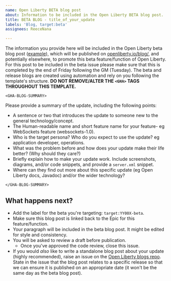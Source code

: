 ```yaml
---
name: Open Liberty BETA blog post
about: Information to be included in the Open Liberty BETA blog post.
title: BETA BLOG - title_of_your_update
labels: 'Blog, target:beta'
assignees: ReeceNana

---
```


The information you provide here will be included in the Open Liberty beta blog post ([example](https://openliberty.io/blog/2020/08/05/jakarta-grpc-beta-20009.html)), which will be published on [openliberty.io/blog/](https://www.openliberty.io/blog/), and potentially elsewhere, to promote this beta feature/function of Open Liberty. For this post to be included in the beta issue please make sure that this is completed by the end of Friday following the GM (Tuesday). The beta and release blogs are created using automation and rely on you following the template's structure. **DO NOT REMOVE/ALTER THE `<GHA>` TAGS THROUGHOUT THIS TEMPLATE.**
   
    <GHA-BLOG-SUMMARY>
Please provide a summary of the update, including the following points:
   
   - A sentence or two that introduces the update to someone new to the general technology/concept.
   - The Human-readable name and short feature name for your feature- eg WebSockets feature (websockets-1.0).
   - Who is the target persona? Who do you expect to use the update? eg application developer, operations. 
   - What was the problem before and how does your update make their life better? (Why should they care?)
   - Briefly explain how to make your update work. Include screenshots, diagrams, and/or code snippets, and provide a `server.xml` snippet.  
   - Where can they find out more about this specific update (eg Open Liberty docs, Javadoc) and/or the wider technology?  
    
    
    </GHA-BLOG-SUMMARY>

## What happens next?
- Add the label for the beta you're targeting: `target:YY00X-beta`.
- Make sure this blog post is linked back to the Epic for this feature/function.
- Your paragraph will be included in the beta blog post. It might be edited for style and consistency.
- You will be asked to review a draft before publication.
    - Once you've approved the code review, close this issue. 
- If you would _also_ like to write a standalone blog post about your update (highly recommended), raise an issue on the [Open Liberty blogs repo](https://github.com/OpenLiberty/blogs/issues/new/choose). State in the issue that the blog post relates to a specific release so that we can ensure it is published on an appropriate date (it won't be the same day as the beta blog post).
